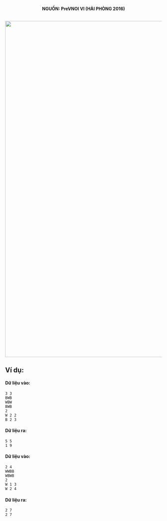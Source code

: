 **<center>NGUỒN: PreVNOI Ⅵ (HẢI PHÒNG 2016)</center>**
<br>

<img src="/images/problems/1092/ffill.svg" width=1080px>

## Ví dụ:
#### Dữ liệu vào:
```
3 3
BWB
WBW
BWB
2
W 2 2
B 2 3
```

#### Dữ liệu ra:
```
5 5
1 9
```

#### Dữ liệu vào:
```
2 4
WWBB
WBWB
2
W 1 3 
W 2 4
```

#### Dữ liệu ra:
```
2 7
2 7
```